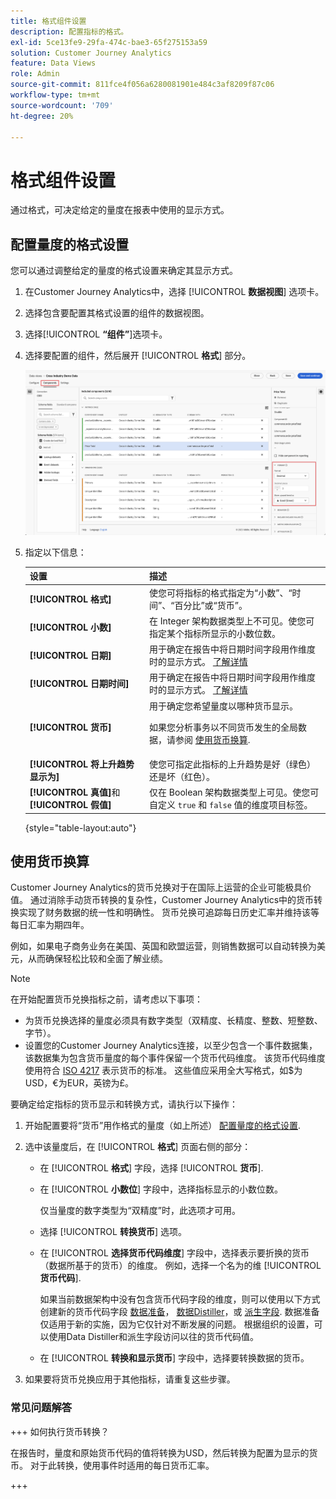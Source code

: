 ```yaml
---
title: 格式组件设置
description: 配置指标的格式。
exl-id: 5ce13fe9-29fa-474c-bae3-65f275153a59
solution: Customer Journey Analytics
feature: Data Views
role: Admin
source-git-commit: 811fce4f056a6280081901e484c3af8209f87c06
workflow-type: tm+mt
source-wordcount: '709'
ht-degree: 20%

---
```


# 格式组件设置

通过格式，可决定给定的量度在报表中使用的显示方式。

## 配置量度的格式设置

您可以通过调整给定的量度的格式设置来确定其显示方式。

1. 在Customer Journey Analytics中，选择 [!UICONTROL **数据视图**] 选项卡。

1. 选择包含要配置其格式设置的组件的数据视图。

1. 选择&#x200B;[!UICONTROL **“组件”**]&#x200B;选项卡。

1. 选择要配置的组件，然后展开 [!UICONTROL **格式**] 部分。

   ![格式设置](../assets/format-settings.png)

1. 指定以下信息：

   | 设置 | 描述 |
   | --- | --- |
   | **[!UICONTROL 格式]** | 使您可将指标的格式指定为“小数”、“时间”、“百分比”或“货币”。 |
   | **[!UICONTROL 小数]** | 在 Integer 架构数据类型上不可见。使您可指定某个指标所显示的小数位数。 |
   | **[!UICONTROL 日期]** | 用于确定在报告中将日期时间字段用作维度时的显示方式。 [了解详情](../../use-cases/data-views/data-views-usecases.md#date-and-date-time-use-cases) |
   | **[!UICONTROL 日期时间]** | 用于确定在报告中将日期时间字段用作维度时的显示方式。 [了解详情](../../use-cases/data-views/data-views-usecases.md#date-and-date-time-use-cases) |
   | **[!UICONTROL 货币]** | 用于确定您希望量度以哪种货币显示。 <p>如果您分析事务以不同货币发生的全局数据，请参阅  [使用货币换算](#use-currency-conversion).</p> |
   | **[!UICONTROL 将上升趋势显示为]** | 使您可指定此指标的上升趋势是好（绿色）还是坏（红色）。 |
   | **[!UICONTROL 真值]**&#x200B;和&#x200B;**[!UICONTROL 假值]** | 仅在 Boolean 架构数据类型上可见。使您可自定义 `true` 和 `false` 值的维度项目标签。 |

   {style="table-layout:auto"}

## 使用货币换算

Customer Journey Analytics的货币兑换对于在国际上运营的企业可能极具价值。 通过消除手动货币转换的复杂性，Customer Journey Analytics中的货币转换实现了财务数据的统一性和明确性。 货币兑换可追踪每日历史汇率并维持该等每日汇率为期四年。

例如，如果电子商务业务在美国、英国和欧盟运营，则销售数据可以自动转换为美元，从而确保轻松比较和全面了解业绩。

>[!NOTE]
>
>在开始配置货币兑换指标之前，请考虑以下事项：
>
>* 为货币兑换选择的量度必须具有数字类型（双精度、长精度、整数、短整数、字节）。
>* 设置您的Customer Journey Analytics连接，以至少包含一个事件数据集，该数据集为包含货币量度的每个事件保留一个货币代码维度。 该货币代码维度使用符合 [ISO 4217](https://www.iso.org/iso-4217-currency-codes.html) 表示货币的标准。 这些值应采用全大写格式，如$为USD，€为EUR，英镑为£。

要确定给定指标的货币显示和转换方式，请执行以下操作：

1. 开始配置要将“货币”用作格式的量度（如上所述） [配置量度的格式设置](#configure-format-settings-for-a-metric).

1. 选中该量度后，在 [!UICONTROL **格式**] 页面右侧的部分：

   * 在 [!UICONTROL **格式**] 字段，选择 [!UICONTROL **货币**].

   * 在 [!UICONTROL **小数位**] 字段中，选择指标显示的小数位数。

     仅当量度的数字类型为“双精度”时，此选项才可用。

   * 选择 [!UICONTROL **转换货币**] 选项。

   * 在 [!UICONTROL **选择货币代码维度**] 字段中，选择表示要折换的货币（数据所基于的货币）的维度。 例如，选择一个名为的维 [!UICONTROL **货币代码**].

     如果当前数据架构中没有包含货币代码字段的维度，则可以使用以下方式创建新的货币代码字段 [数据准备](https://experienceleague.adobe.com/docs/experience-platform/data-prep/home.html?lang=zh-Hans)， [数据Distiller](https://experienceleague.adobe.com/docs/experience-platform/query/data-distiller/overview.html)，或 [派生字段](/help/data-views/derived-fields/derived-fields.md). 数据准备仅适用于新的实施，因为它仅针对不断发展的问题。 根据组织的设置，可以使用Data Distiller和派生字段访问以往的货币代码值。

   * 在 [!UICONTROL **转换和显示货币**] 字段中，选择要转换数据的货币。

1. 如果要将货币兑换应用于其他指标，请重复这些步骤。



### 常见问题解答

+++ 如何执行货币转换？

在报告时，量度和原始货币代码的值将转换为USD，然后转换为配置为显示的货币。 对于此转换，使用事件时适用的每日货币汇率。

+++

